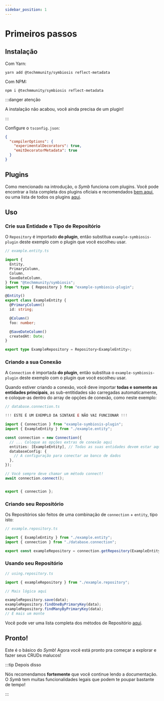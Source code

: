 ```yaml
---
sidebar_position: 1
---
```


# Primeiros passos

## Instalação

Com Yarn:

```
yarn add @techmmunity/symbiosis reflect-metadata
```

Com NPM:

```
npm i @techmmunity/symbiosis reflect-metadata
```

:::danger atenção

A instalação não acabou, você ainda precisa de um plugin!

:::

Configure o `tsconfig.json`:

```json
{
  "compilerOptions": {
    "experimentalDecorators": true,
    "emitDecoratorMetadata": true
  }
}
```

## Plugins

Como mencionado na introdução, o _Symb_ funciona com plugins. Você pode encontrar a lista completa dos plugins oficiais e recomendados [bem aqui](../overview/plugins), ou uma lista de todos os plugins [aqui](https://www.npmjs.com/search?q=keywords:techmmunity-symbiosis).

## Uso

### Crie sua Entidade e Tipo de Repositório

O `Repository` é importado **do plugin**, então substitua `example-symbiosis-plugin` deste exemplo com o plugin que você escolheu usar.

```ts
// example.entity.ts

import {
  Entity,
  PrimaryColumn,
  Column,
  SaveDateColumn,
} from "@techmmunity/symbiosis";
import type { Repository } from "example-symbiosis-plugin";

@Entity()
export class ExampleEntity {
  @PrimaryColumn()
  id: string;

  @Column()
  foo: number;

  @SaveDateColumn()
  createdAt: Date;
}

export type ExampleRepository = Repository<ExampleEntity>;
```

### Criando a sua Conexão

A `Connection` é importada **do plugin**, então substitua o `example-symbiosis-plugin` deste exemplo com o plugin que você escolheu usar.

Quando estiver criando a conexão, você deve importar **todas e somente as entidades principais**, as sub-entitidades são carregadas automaticamente, e coloque-as dentro do array de opções de conexão, como neste exemplo:

```ts
// database.connection.ts

!!! ESTE É UM EXEMPLO DA SINTAXE E NÃO VAI FUNCIONAR !!!

import { Connection } from "example-symbiosis-plugin";
import { ExampleEntity } from "./example.entity";

const connection = new Connection({
  // ... Coloque as opções extras de conexão aqui
  entities: [ExampleEntity], // Todas as suas entidades devem estar aqui
  databaseConfig: {
    // A configuração para conectar ao banco de dados
  },
});

// Você sempre deve chamar um método connect!
await connection.connect();


export { connection };
```

### Criando seu Repositório

Os Repositórios são feitos de uma combinação de `connection` + `entity`, tipo isto:

```ts
// example.repository.ts

import { ExampleEntity } from "./example.entity";
import { connection } from "./database.connection";

export const exampleRepository = connection.getRepository(ExampleEntity);
```

### Usando seu Repositório

```ts
// using.repository.ts

import { exampleRepository } from "./example.repository";

// Mais lógica aqui

exampleRepository.save(data);
exampleRepository.findOneByPrimaryKey(data);
exampleRepository.findManyByPrimaryKey(data);
// E mais um monte
```

Você pode ver uma lista completa dos métodos de Repositório [aqui](./repositories).

## Pronto!

Este é o básico do _Symb_! Agora você está pronto pra começar a explorar e fazer seus CRUDs malucos!

:::tip Depois disso

Nós recomendamos **fortemente** que você continue lendo a documentação. O _Symb_ tem muitas funcionalidades legais que podem te poupar bastante de tempo!

:::
